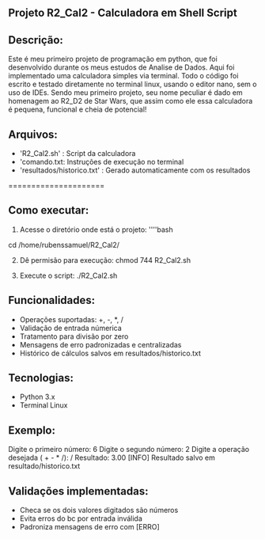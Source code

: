 ## Projeto R2_Cal2 - Calculadora em Shell Script

## Descrição:
Este é meu primeiro projeto de programação em python, que foi desenvolvido durante os meus estudos de Analise de Dados. Aqui foi implementado uma calculadora simples via terminal. 
Todo o código foi escrito e testado diretamente no terminal linux, usando o editor nano, sem o uso de IDEs. 
Sendo meu primeiro projeto, seu nome peculiar é dado em homenagem ao R2_D2 de Star Wars, que assim como ele essa calculadora é pequena, funcional e cheia de potencial!


## Arquivos:

- 'R2_Cal2.sh' : Script da calculadora
- 'comando.txt: Instruções de execução no terminal
- 'resultados/historico.txt' : Gerado automaticamente com os resultados

=====================

## Como executar:

1. Acesse o diretório onde está o projeto:
 ''''bash

cd /home/rubenssamuel/R2_Cal2/



2. Dê permisão para execução:
chmod 744 R2_Cal2.sh



3. Execute o script:
./R2_Cal2.sh


## Funcionalidades: 

- Operações suportadas: +, -, *, /
- Validação de entrada númerica
- Tratamento para divisão por zero
- Mensagens de erro padronizadas e centralizadas
- Histórico de cálculos salvos em resultados/historico.txt


## Tecnologias:
- Python 3.x
- Terminal Linux


## Exemplo:

Digite o primeiro número: 6
Digite o segundo número: 2
Digite a operação desejada ( + - * /): /
Resultado: 3.00
[INFO] Resultado salvo em resultado/historico.txt


## Validações implementadas:

- Checa se os dois valores digitados são números
- Evita erros do bc por entrada inválida
- Padroniza mensagens de erro com [ERRO]



